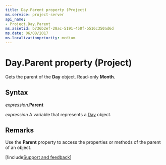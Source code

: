 ```yaml
---
title: Day.Parent property (Project)
ms.service: project-server
api_name:
- Project.Day.Parent
ms.assetid: b736b2ef-28ac-5191-450f-b516c350ad6d
ms.date: 06/08/2017
ms.localizationpriority: medium
---
```



# Day.Parent property (Project)

Gets the parent of the **Day** object. Read-only **Month**.


## Syntax

_expression_.**Parent**

_expression_ A variable that represents a [Day](./Project.Day.md) object.


## Remarks

Use the **Parent** property to access the properties or methods of the parent of an object.

[!include[Support and feedback](~/includes/feedback-boilerplate.md)]